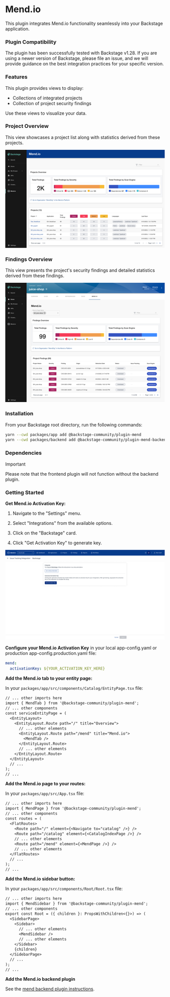 # Mend.io

This plugin integrates Mend.io functionality seamlessly into your Backstage application.

### Plugin Compatibility

The plugin has been successfully tested with Backstage v1.28. If you are using a newer version of Backstage, please file an issue, and we will provide guidance on the best integration practices for your specific version.

### Features

This plugin provides views to display:

- Collections of integrated projects
- Collection of project security findings

Use these views to visualize your data.

### Project Overview

This view showcases a project list along with statistics derived from these projects.

![Project Overview](../../assets/overview.png)

### Findings Overview

This view presents the project's security findings and detailed statistics derived from these findings.

![Findings Overview](../../assets/tab.png)

### Installation

From your Backstage root directory, run the following commands:

```bash
yarn --cwd packages/app add @backstage-community/plugin-mend
yarn --cwd packages/backend add @backstage-community/plugin-mend-backend
```

### Dependencies

> [!IMPORTANT]
> Please note that the frontend plugin will not function without the backend plugin.

### Getting Started

**Get Mend.io Activation Key:**

1. Navigate to the "Settings" menu.

2. Select "Integrations" from the available options.

3. Click on the "Backstage" card.

4. Click "Get Activation Key" to generate key.

![Activation Key](../../assets/key.png)

**Configure your Mend.io Activation Key** in your local app-config.yaml or production app-config.production.yaml file:

```yaml
mend:
  activationKey: ${YOUR_ACTIVATION_KEY_HERE}
```

**Add the Mend.io tab to your entity page:**

In your `packages/app/src/components/Catalog/EntityPage.tsx` file:

```tsx
// ... other imports here
import { MendTab } from '@backstage-community/plugin-mend';
// ... other components
const serviceEntityPage = (
  <EntityLayout>
    <EntityLayout.Route path="/" title="Overview">
      // ... other elements
      <EntityLayout.Route path="/mend" title="Mend.io">
        <MendTab />
      </EntityLayout.Route>
      // ... other elements
    </EntityLayout.Route>
  </EntityLayout>
  // ...
);
// ...
```

**Add the Mend.io page to your routes:**

In your `packages/app/src/App.tsx` file:

```tsx
// ... other imports here
import { MendPage } from '@backstage-community/plugin-mend';
// ... other components
const routes = (
  <FlatRoutes>
    <Route path="/" element={<Navigate to="catalog" />} />
    <Route path="/catalog" element={<CatalogIndexPage />} />
    // ... other elements
    <Route path="/mend" element={<MendPage />} />
    // ... other elements
  </FlatRoutes>
  // ...
);
// ...
```

**Add the Mend.io sidebar button:**

In your `packages/app/src/components/Root/Root.tsx` file:

```tsx
// ... other imports here
import { MendSidebar } from '@backstage-community/plugin-mend';
// ... other components
export const Root = ({ children }: PropsWithChildren<{}>) => (
  <SidebarPage>
    <Sidebar>
      // ... other elements
      <MendSidebar />
      // ... other elements
    </Sidebar>
    {children}
  </SidebarPage>
  // ...
);
// ...
```

**Add the Mend.io backend plugin**

See the [mend backend plugin instructions](../mend-backend/README.md).
